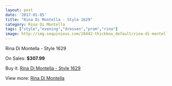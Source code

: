 ```yaml
---
layout: post
date: '2017-01-05'
title: "Rina Di Montella - Style 1629"
category: Rina Di Montella
tags: ["style","evening","dresses","prom","rina"]
image: http://img.sequinious.com/28442-thickbox_default/rina-di-montella-style-1629.jpg
---
```

Rina Di Montella - Style 1629

On Sales: **$307.99**
<a href="https://www.sequinious.com/rina-di-montella/7504-rina-di-montella-style-1629.html"><amp-img layout="responsive" width="600" height="600" src="//img.sequinious.com/28442-thickbox_default/rina-di-montella-style-1629.jpg" alt="Rina Di Montella - Style 1629 0" /></a>
<a href="https://www.sequinious.com/rina-di-montella/7504-rina-di-montella-style-1629.html"><amp-img layout="responsive" width="600" height="600" src="//img.sequinious.com/28443-thickbox_default/rina-di-montella-style-1629.jpg" alt="Rina Di Montella - Style 1629 1" /></a>

Buy it: [Rina Di Montella - Style 1629](https://www.sequinious.com/rina-di-montella/7504-rina-di-montella-style-1629.html "Rina Di Montella - Style 1629")

View more: [Rina Di Montella](https://www.sequinious.com/65-rina-di-montella "Rina Di Montella")